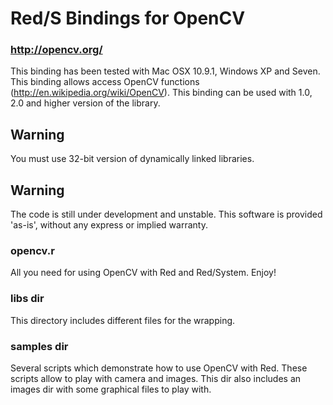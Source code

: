 # Red/S Bindings for OpenCV
### http://opencv.org/

This binding has been tested with Mac OSX 10.9.1, Windows XP and Seven.
This binding allows access OpenCV functions (http://en.wikipedia.org/wiki/OpenCV).
This binding can be used with 1.0, 2.0 and higher version of the library.

## Warning
You must use 32-bit version of dynamically linked libraries. 

## Warning
The code is still under development and unstable. This software is provided 'as-is', without any express or implied warranty.

### opencv.r 
All you need for using OpenCV with Red and Red/System. Enjoy!

### libs dir
This directory includes different files for the wrapping.

### samples dir
Several scripts which demonstrate how to use OpenCV with Red.
These scripts allow to play with camera and images.
This dir also includes an images dir with some graphical files to play with.


